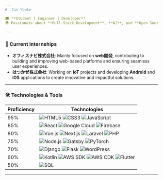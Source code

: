 ```yaml
---
#  Tan YouLe 

🎓 **Student | Engineer | Developer**   
🌍 Passionate about **Full-Stack Development**, **AI**, and **Open Source Contributions**  

---
```


### 🌟 **Current Internships**

- **オフィスナビ株式会社**: Mainly focused on **web開発**, contributing to building and improving web-based platforms and ensuring seamless user experiences.  
- **はつかぜ株式会社**: Working on **IoT** projects and developing **Android** and **iOS** applications to create innovative and impactful solutions.  

---

### 🛠️ Technologies & Tools

| **Proficiency** | **Technologies**                                                                                         |
|------------------|---------------------------------------------------------------------------------------------------------|
| 95%             | ![HTML5](https://img.shields.io/badge/-HTML5-E34F26?logo=html5&logoColor=white&style=flat) ![CSS3](https://img.shields.io/badge/-CSS3-1572B6?logo=css3&logoColor=white&style=flat) ![JavaScript](https://img.shields.io/badge/-JavaScript-F7DF1E?logo=javascript&logoColor=black&style=flat) |
| 85%             | ![React](https://img.shields.io/badge/-React-61DAFB?logo=react&logoColor=black&style=flat) ![Google Cloud](https://img.shields.io/badge/-Google%20Cloud-4285F4?logo=google-cloud&logoColor=white&style=flat) ![Firebase](https://img.shields.io/badge/-Firebase-FFCA28?logo=firebase&logoColor=black&style=flat) |
| 80%             | ![Vue.js](https://img.shields.io/badge/-Vue.js-4FC08D?logo=vue.js&logoColor=white&style=flat) ![Next.js](https://img.shields.io/badge/-Next.js-000000?logo=next.js&logoColor=white&style=flat) ![Laravel](https://img.shields.io/badge/-Laravel-FF2D20?logo=laravel&logoColor=white&style=flat) ![PHP](https://img.shields.io/badge/-PHP-777BB4?logo=php&logoColor=white&style=flat) |
| 75%             | ![Node.js](https://img.shields.io/badge/-Node.js-339933?logo=node.js&logoColor=white&style=flat) ![Gatsby](https://img.shields.io/badge/-Gatsby-663399?logo=gatsby&logoColor=white&style=flat) ![PyTorch](https://img.shields.io/badge/-PyTorch-EE4C2C?logo=pytorch&logoColor=white&style=flat) |
| 70%             | ![Django](https://img.shields.io/badge/-Django-092E20?logo=django&logoColor=white&style=flat) ![Flask](https://img.shields.io/badge/-Flask-000000?logo=flask&logoColor=white&style=flat) ![WordPress](https://img.shields.io/badge/-WordPress-21759B?logo=wordpress&logoColor=white&style=flat) |
| 60%             | ![Kotlin](https://img.shields.io/badge/-Kotlin-0095D5?logo=kotlin&logoColor=white&style=flat) ![AWS SDK](https://img.shields.io/badge/-AWS%20SDK-FF9900?logo=amazonaws&logoColor=white&style=flat) ![AWS CDK](https://img.shields.io/badge/-AWS%20CDK-FF9900?logo=amazonaws&logoColor=white&style=flat) ![Flutter](https://img.shields.io/badge/-Flutter-02569B?logo=flutter&logoColor=white&style=flat) |
| 50%             | ![SQL](https://img.shields.io/badge/-SQL-4479A1?logo=databricks&logoColor=white&style=flat) |

---

